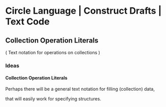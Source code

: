 ﻿Circle Language | Construct Drafts | Text Code
==============================================

Collection Operation Literals
-----------------------------

( Text notation for operations on collections )

### Ideas

#### Collection Operation Literals

Perhaps there will be a general text notation for filling (collection) data,

that will easily work for specifying structures.

